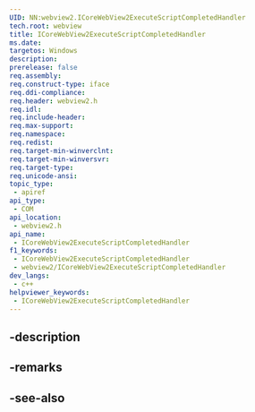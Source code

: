 ```yaml
---
UID: NN:webview2.ICoreWebView2ExecuteScriptCompletedHandler
tech.root: webview
title: ICoreWebView2ExecuteScriptCompletedHandler
ms.date: 
targetos: Windows
description: 
prerelease: false
req.assembly: 
req.construct-type: iface
req.ddi-compliance: 
req.header: webview2.h
req.idl: 
req.include-header: 
req.max-support: 
req.namespace: 
req.redist: 
req.target-min-winverclnt: 
req.target-min-winversvr: 
req.target-type: 
req.unicode-ansi: 
topic_type:
 - apiref
api_type:
 - COM
api_location:
 - webview2.h
api_name:
 - ICoreWebView2ExecuteScriptCompletedHandler
f1_keywords:
 - ICoreWebView2ExecuteScriptCompletedHandler
 - webview2/ICoreWebView2ExecuteScriptCompletedHandler
dev_langs:
 - c++
helpviewer_keywords:
 - ICoreWebView2ExecuteScriptCompletedHandler
---
```


## -description

## -remarks

## -see-also

